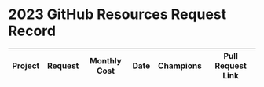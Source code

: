 # 2023 GitHub Resources Request Record

Project  | Request | Monthly Cost | Date | Champions | Pull Request Link
-|-|-|-|-|-
